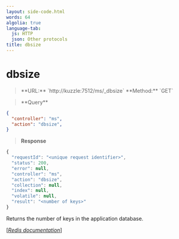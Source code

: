 ```yaml
---
layout: side-code.html
words: 64
algolia: true
language-tab:
  js: HTTP
  json: Other protocols
title: dbsize
---
```


# dbsize



<blockquote class="js">
<p>
**URL:** `http://kuzzle:7512/ms/_dbsize`  
**Method:** `GET`  
</p>
</blockquote>


<blockquote class="json">
<p>
**Query**
</p>
</blockquote>


```json
{
  "controller": "ms",
  "action": "dbsize",
}
```

>**Response**

```javascript
{
  "requestId": "<unique request identifier>",
  "status": 200,
  "error": null,
  "controller": "ms",
  "action": "dbsize",
  "collection": null,
  "index": null,
  "volatile": null,
  "result": "<number of keys>"
}
```

Returns the number of keys in the application database.

[[_Redis documentation_]](https://redis.io/commands/dbsize)
